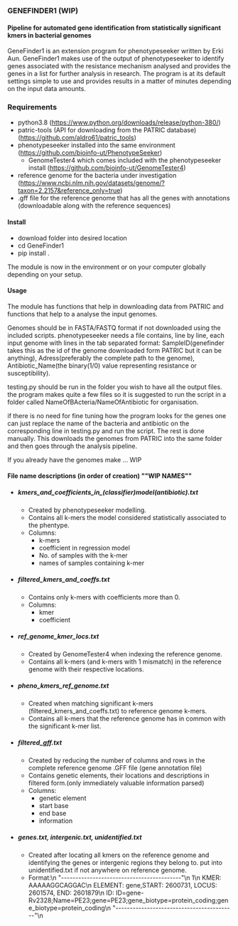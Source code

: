 ### GENEFINDER1 (WIP)

#### Pipeline for automated gene identification from statistically significant kmers in bacterial genomes

GeneFinder1 is an extension program for phenotypeseeker written by Erki Aun. GeneFinder1 makes use of the output of phenotypeseeker to identify genes associated with the resistance mechanism analysed and provides the genes in a list for further analysis in research. The program is at its default settings simple to use and provides results in a matter of minutes depending on the input data amounts. 

### Requirements
- python3.8 (https://www.python.org/downloads/release/python-380/)
- patric-tools (API for downloading from the PATRIC database) (https://github.com/aldro61/patric_tools)
- phenotypeseeker installed into the same environment (https://github.com/bioinfo-ut/PhenotypeSeeker)
    - GenomeTester4 which comes included with the phenotypeseeker install (https://github.com/bioinfo-ut/GenomeTester4)
- reference genome for the bacteria under investigation (https://www.ncbi.nlm.nih.gov/datasets/genome/?taxon=2,2157&reference_only=true)
- .gff file for the reference genome that has all the genes with annotations (downloadable along with the reference sequences)

#### Install
- download folder into desired location
- cd GeneFinder1
- pip install .

The module is now in the environment or on your computer globally depending on your setup.

#### Usage
The module has functions that help in downloading data from PATRIC and functions that help to a analyse the input genomes.

Genomes should be in FASTA/FASTQ format if not downloaded using the included scripts.
phenotypeseeker needs a file contains, line by line, each input genome with lines in the tab separated format: SampleID(genefinder takes this as the id of the genome downloaded form PATRIC but it can be anything), Adress(preferably the complete path to the genome), Antibiotic_Name(the binary(1/0) value representing resistance or susceptibility).

testing.py should be run in the folder you wish to have all the output files. the program makes quite a few files so it is suggested to run the script in a folder called NameOfBActeria/NameOfAntibiotic for organisation.

if there is no need for fine tuning how the program looks for the genes one can just replace the name of the bacteria and antibiotic on the corresponding line in testing.py and run the script. The rest is done manually. This downloads the genomes from PATRIC into the same folder and then goes through the analysis pipeline.

If you already have the genomes make ... WIP

#### File name descriptions (in order of creation) ""WIP NAMES""
- ##### kmers_and_coefficients_in_(classifier)_model_(antibiotic).txt
    - Created by phenotypeseeker modelling.
    - Contains all k-mers the model considered statistically associated to the phentype.
    - Columns:
        - k-mers
        - coefficient in regression model
        - No. of samples with the k-mer
        - names of samples containing k-mer

- ##### filtered_kmers_and_coeffs.txt
    - Contains only k-mers with coefficients more than 0.
    - Columns:
        - kmer
        - coefficient
- ##### ref_genome_kmer_locs.txt
    - Created by GenomeTester4 when indexing the reference genome.
    - Contains all k-mers (and k-mers with 1 mismatch) in the reference genome with their respective locations.
- ##### pheno_kmers_ref_genome.txt
    - Created when matching significant k-mers (filtered_kmers_and_coeffs.txt) to reference genome k-mers.
    - Contains all k-mers that the reference genome has in common with the significant k-mer list.
- ##### filtered_gff.txt
    - Created by reducing the number of columns and rows in the complete reference genome .GFF file (gene annotation file)
    - Contains genetic elements, their locations and descriptions in filtered form.(only immediately valuable information parsed)
    - Columns:
        - genetic element
        - start base
        - end base
        - information
- ##### genes.txt, intergenic.txt, unidentified.txt
    - Created after locating all kmers on the reference genome and identifying the genes or intergenic regions they belong to. put into unidentified.txt if not anywhere on reference genome.
    - Format:\n
        "------------------------------------------"\n
        1\n
        KMER: AAAAAGGCAGGAC\n
        ELEMENT: gene,START: 2600731, LOCUS: 2601574, END: 2601879\n
        ID: ID=gene-Rv2328;Name=PE23;gene=PE23;gene_biotype=protein_coding;gene_biotype=protein_coding\n
        "------------------------------------------"\n